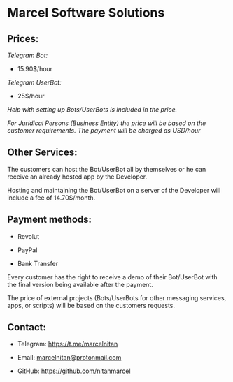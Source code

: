 # Marcel Software Solutions

## Prices:

_Telegram Bot:_

- 15.90$/hour

_Telegram UserBot:_

- 25$/hour



_Help with setting up Bots/UserBots is included in the price._


_For Juridical Persons (Business Entity) the price will be based on the customer requirements. The payment will be charged as USD/hour_

## Other Services:

The customers can host the Bot/UserBot all by themselves or he can receive an already hosted app by the Developer.

Hosting and maintaining the Bot/UserBot on a server of the Developer will include a fee of 14.70$/month.



## Payment methods:



- Revolut

- PayPal

- Bank Transfer





Every customer has the right to receive a demo of their Bot/UserBot with the final version being available after the payment.



The price of external projects (Bots/UserBots for other messaging services, apps, or scripts) will be based on the customers requests.



## Contact:

- Telegram: https://t.me/marcelnitan

- Email: marcelnitan@protonmail.com

- GitHub:
https://github.com/nitanmarcel
